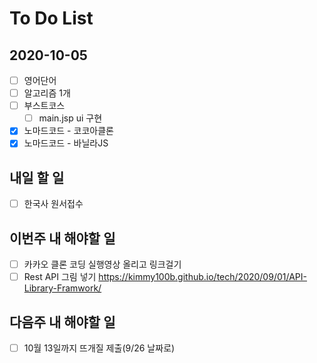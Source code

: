 # To Do List

## 2020-10-05

- [ ] 영어단어
- [ ] 알고리즘 1개
- [ ] 부스트코스
  - [ ] main.jsp ui 구현
- [x] 노마드코드 - 코코아클론
- [x] 노마드코드 - 바닐라JS

## 내일 할 일
- [ ] 한국사 원서접수

## 이번주 내 해야할 일

- [ ] 카카오 클론 코딩 실행영상 올리고 링크걸기
- [ ] Rest API 그림 넣기 <https://kimmy100b.github.io/tech/2020/09/01/API-Library-Framwork/>

## 다음주 내 해야할 일

- [ ] 10월 13일까지 뜨개질 제출(9/26 날짜로)
